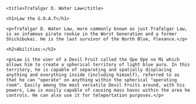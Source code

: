 <!DocType html> 

<html> 

  <head> 

    <title>Trafalgar D. Water Law</title>

  </head>

  <body> 

    <h1>Law the G.O.A.T</h1>

    <p>Trafalgar D. Water Law, more commonly known as just Trafalgar Law, is an infamous pirate rookie in the Worst Generation and a former Shichibukai. He is the last survivor of the North Blue, Flevance.</p>

    <h2>Abilities:</h2>

    <p>Law is the user of a Devil Fruit called the Ope Ope no Mi which allows him to create a spherical territory of light blue aura. In this territory, he is capable of separating and spatially displacing anything and everything inside (including himself), referred to as that he can "operate" on anything within the spherical "operating room". Easily among the most versatile Devil Fruits around, with his powers, Law is easily capable of causing mass havoc within the area he controls. He can also use it for teleportation purposes.</p>

  </body>

</html> 